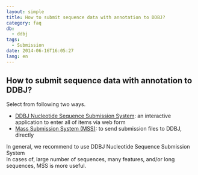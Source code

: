 ```yaml
---
layout: simple
title: How to submit sequence data with annotation to DDBJ?
category: faq
db:
  - ddbj
tags: 
  - Submission
date: 2014-06-16T16:05:27
lang: en
---
```


## How to submit sequence data with annotation to DDBJ?

<p>Select from following two ways. </p>
<ul>
  <li><a href="/ddbj/web-submission-e.html">DDBJ Nucleotide Sequence Submission System</a>: an interactive application to enter all of items via web form</li>
  <li><a href="/ddbj/mss-e.html">Mass Submission System (MSS)</a>: to send submission files to DDBJ, directly</li>
</ul>
<p>In general, we recommend to use DDBJ Nucleotide Sequence Submission System<br>In cases of, large number of sequences, many features, and/or long sequences, MSS is more useful. </p>
